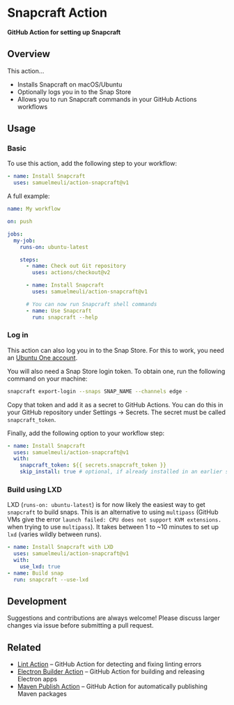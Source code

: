 # Snapcraft Action

**GitHub Action for setting up Snapcraft**

## Overview

This action…

- Installs Snapcraft on macOS/Ubuntu
- Optionally logs you in to the Snap Store
- Allows you to run Snapcraft commands in your GitHub Actions workflows

## Usage

### Basic

To use this action, add the following step to your workflow:

```yml
- name: Install Snapcraft
  uses: samuelmeuli/action-snapcraft@v1
```

A full example:

```yml
name: My workflow

on: push

jobs:
  my-job:
    runs-on: ubuntu-latest

    steps:
      - name: Check out Git repository
        uses: actions/checkout@v2

      - name: Install Snapcraft
        uses: samuelmeuli/action-snapcraft@v1

      # You can now run Snapcraft shell commands
      - name: Use Snapcraft
        run: snapcraft --help
```

### Log in

This action can also log you in to the Snap Store. For this to work, you need an [Ubuntu One account](https://snapcraft.io/account).

You will also need a Snap Store login token. To obtain one, run the following command on your machine:

```sh
snapcraft export-login --snaps SNAP_NAME --channels edge -
```

Copy that token and add it as a secret to GitHub Actions. You can do this in your GitHub repository under Settings → Secrets. The secret must be called `snapcraft_token`.

Finally, add the following option to your workflow step:

```yml
- name: Install Snapcraft
  uses: samuelmeuli/action-snapcraft@v1
  with:
    snapcraft_token: ${{ secrets.snapcraft_token }}
    skip_install: true # optional, if already installed in an earlier step
```

### Build using LXD

LXD (`runs-on: ubuntu-latest`) is for now likely the easiest way to get `snapcraft` to build snaps.
This is an alternative to using `multipass` (GitHub VMs give the error `launch failed: CPU does not support KVM extensions.` when trying to use `multipass`).
It takes between 1 to ~10 minutes to set up `lxd` (varies wildly between runs).

```yml
- name: Install Snapcraft with LXD
  uses: samuelmeuli/action-snapcraft@v1
  with:
    use_lxd: true
- name: Build snap
  run: snapcraft --use-lxd
```


## Development

Suggestions and contributions are always welcome! Please discuss larger changes via issue before submitting a pull request.

## Related

- [Lint Action](https://github.com/samuelmeuli/lint-action) – GitHub Action for detecting and fixing linting errors
- [Electron Builder Action](https://github.com/samuelmeuli/action-electron-builder) – GitHub Action for building and releasing Electron apps
- [Maven Publish Action](https://github.com/samuelmeuli/action-maven-publish) – GitHub Action for automatically publishing Maven packages
